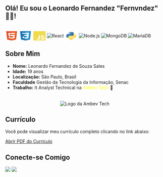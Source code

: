 ## Olá! Eu sou o Leonardo Fernandez "Fernvndez" 🖐🏻!

<div style="display: inline_block"><br>
  <img align="center" alt="HTML" height="30" width="40" src="https://raw.githubusercontent.com/devicons/devicon/master/icons/html5/html5-original.svg">
  <img align="center" alt="CSS" height="30" width="40" src="https://raw.githubusercontent.com/devicons/devicon/master/icons/css3/css3-original.svg">
  <img align="center" alt="JavaScript" height="30" width="40" src="https://raw.githubusercontent.com/devicons/devicon/master/icons/javascript/javascript-plain.svg">
  <img align="center" alt="React" height="30" width="40" src="https://cdn.jsdelivr.net/gh/devicons/devicon@latest/icons/react/react-original-wordmark.svg" />
  <img align="center" alt="Python" height="30" width="40" src="https://raw.githubusercontent.com/devicons/devicon/master/icons/python/python-original.svg">
  <img align="center" alt="Node.js" height="30" width="40" src="https://cdn.jsdelivr.net/gh/devicons/devicon@latest/icons/nodejs/nodejs-original.svg" />
  <img align="center" alt="MongoDB" height="30" width="40" src="https://cdn.jsdelivr.net/gh/devicons/devicon@latest/icons/mongodb/mongodb-original.svg" />
  <img align="center" alt="MariaDB" height="30" width="40" src="https://cdn.jsdelivr.net/gh/devicons/devicon@latest/icons/mariadb/mariadb-original.svg">
</div>
  
## Sobre Mim

- **Nome:** Leonardo Fernandez de Souza Sales
- **Idade:** 19 anos
- **Localização:** São Paulo, Brasil
- **Faculdade** Gestão da Tecnologia da Informação, Senac
- **Trabalho:** It Analyst Technical na <span style="color: yellow;">Ambev Tech</span> 🍺

<div align="center"> <!-- Centraliza o conteúdo -->
  <img src=https://vagas.byintera.com/wp-content/uploads/2023/03/Ativo-3.png alt="Logo da Ambev Tech" width="180" style="margin-top: 20px;"> <!-- Ajuste o valor de margin-top conforme necessário -->
</div>

## Currículo

Você pode visualizar meu currículo completo clicando no link abaixo:

[Abrir PDF do Currículo](https://pdf.ac/1BNvTP)

## Conecte-se Comigo

<div> 
  <a href = "mailto:leonardofernandezcontato@gmail.com"><img src="https://img.shields.io/badge/-Gmail-%23333?style=for-the-badge&logo=gmail&logoColor=white" target="_blank"></a>
  <a href="https://www.linkedin.com/in/leonardofernandezss" target="_blank"><img src="https://img.shields.io/badge/-LinkedIn-%230077B5?style=for-the-badge&logo=linkedin&logoColor=white" target="_blank"></a> 
</div>

</div>
